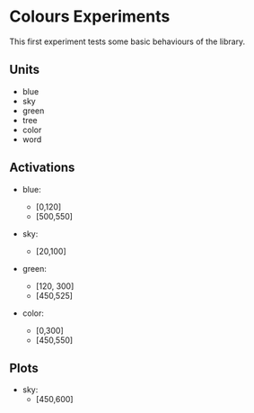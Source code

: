
Colours Experiments
===================

This first experiment tests some basic behaviours of the library.

Units
-----

- blue
- sky
- green
- tree
- color
- word

Activations
-----------

- blue:
    - [0,120]
    - [500,550]
- sky:
    - [20,100]
- green:
    - [120, 300]
    - [450,525]

- color:
   - [0,300]
   - [450,550]

Plots
-----

- sky:
    - [450,600]


